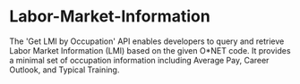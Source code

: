 # Labor-Market-Information
The 'Get LMI by Occupation' API enables developers to query and retrieve Labor Market Information (LMI) based on the given O*NET code. It provides a minimal set of occupation information including Average Pay, Career Outlook, and Typical Training.
